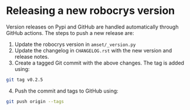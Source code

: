 # Releasing a new robocrys version

Version releases on Pypi and GitHub are handled automatically through GitHub
actions. The steps to push a new release are:
1. Update the robocrys version in `amset/_version.py`
2. Update the changelog in `CHANGELOG.rst` with the new version and 
   release notes.
3. Create a tagged Git commit with the above changes. The tag is added using:
```bash
git tag v0.2.5
```
4. Push the commit and tags to GitHub using:
```bash
git push origin --tags
```